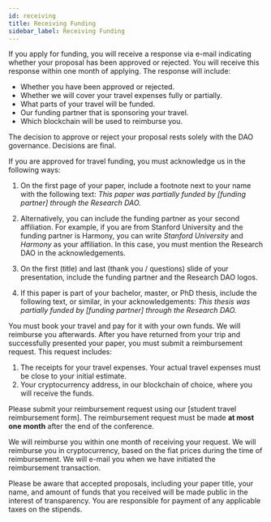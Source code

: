 ```yaml
---
id: receiving
title: Receiving Funding
sidebar_label: Receiving Funding
---
```


If you apply for funding, you will receive a response via e-mail indicating whether your
proposal has been approved or rejected. You will receive this response within one month
of applying. The response will include:

- Whether you have been approved or rejected.
- Whether we will cover your travel expenses fully or partially.
- What parts of your travel will be funded.
- Our funding partner that is sponsoring your travel.
- Which blockchain will be used to reimburse you.

The decision to approve or reject your proposal rests solely with the DAO governance.
Decisions are final.

If you are approved for travel funding, you must acknowledge us in the following ways:

1. On the first page of your paper, include a footnote next to your name with the following text:
    *This paper was partially funded by [funding partner] through the Research DAO.*

1. Alternatively, you can include the funding partner as your second affiliation. For example, if you are from Stanford University and the funding partner is Harmony, you can write *Stanford University* and *Harmony* as your affiliation. In this case, you must mention the Research DAO in the acknowledgements.

1. On the first (title) and last (thank you / questions) slide of your presentation, include the funding partner and the Research DAO logos.

1. If this paper is part of your bachelor, master, or PhD thesis, include the following text, or similar, in your acknowledgements:
    *This thesis was partially funded by [funding partner] through the Research DAO.*

You must book your travel and pay for it with your own funds. We will reimburse you afterwards. After you have returned from your trip and successfully presented your paper, you must submit a reimbursement request. This request includes:

1. The receipts for your travel expenses. Your actual travel expenses must be close to your initial estimate.
1. Your cryptocurrency address, in our blockchain of choice, where you will receive the funds.
 
Please submit your reimbursement request using our [student travel reimbursement form]. The reimbursement request must be made **at most one month** after the end of the conference.

We will reimburse you within one month of receiving your request. We will reimburse you in cryptocurrency, based on the fiat prices during the time of reimbursement. We will e-mail you when we have initiated the reimbursement transaction.

Please be aware that accepted proposals, including your paper title, your name, and amount of funds that you received will be made public in the interest of transparency. You are responsible for payment of any applicable taxes on the stipends.
